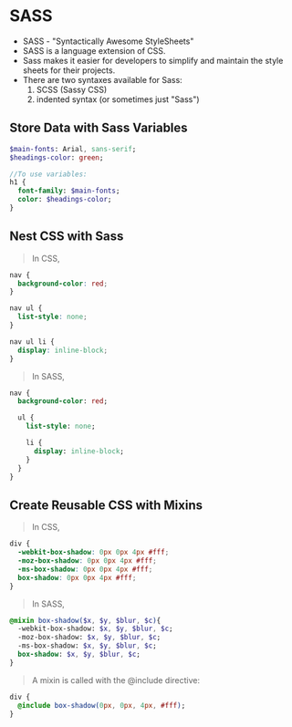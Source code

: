 # SASS

* SASS - "Syntactically Awesome StyleSheets"
* SASS is a language extension of CSS.
* Sass makes it easier for developers to simplify and maintain the style sheets for their projects.
* There are two syntaxes available for Sass:
    1. SCSS (Sassy CSS) 
    1.  indented syntax (or sometimes just "Sass")
    
## Store Data with Sass Variables
```sass
$main-fonts: Arial, sans-serif;
$headings-color: green;

//To use variables:
h1 {
  font-family: $main-fonts;
  color: $headings-color;
}
```


## Nest CSS with Sass

> In CSS,
```css
nav {
  background-color: red;
}

nav ul {
  list-style: none;
}

nav ul li {
  display: inline-block;
}

```

> In SASS,

```sass
nav {
  background-color: red;

  ul {
    list-style: none;

    li {
      display: inline-block;
    }
  }
}
```

## Create Reusable CSS with Mixins

> In CSS,

```css
div {
  -webkit-box-shadow: 0px 0px 4px #fff;
  -moz-box-shadow: 0px 0px 4px #fff;
  -ms-box-shadow: 0px 0px 4px #fff;
  box-shadow: 0px 0px 4px #fff;
}
```

> In SASS,

```sass
@mixin box-shadow($x, $y, $blur, $c){
  -webkit-box-shadow: $x, $y, $blur, $c;
  -moz-box-shadow: $x, $y, $blur, $c;
  -ms-box-shadow: $x, $y, $blur, $c;
  box-shadow: $x, $y, $blur, $c;
}
```

> A mixin is called with the @include directive:

```sass
div {
  @include box-shadow(0px, 0px, 4px, #fff);
}
```
